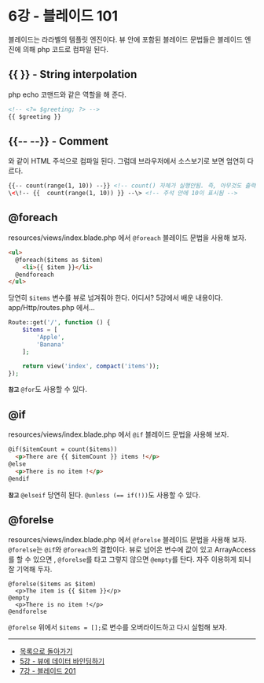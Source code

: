 # 6강 - 블레이드 101

블레이드는 라라벨의 템플릿 엔진이다. 뷰 안에 포함된 블레이드 문법들은 블레이드 엔진에 의해 php 코드로 컴파일 된다.

## {{ }} - String interpolation

php echo 코맨드와 같은 역할을 해 준다.

```html
<!-- <?= $greeting; ?> -->
{{ $greeting }}
```

## {{-- --}} - Comment

<!-- --> 와 같이 HTML 주석으로 컴파일 된다. 그럼데 브라우저에서 소스보기로 보면 엄연히 다르다.

```html
{{-- count(range(1, 10)) --}} <!-- count() 자체가 실행안됨. 즉, 아무것도 출력되지 않음 -->
\<\!-- {{  count(range(1, 10)) }} --\> <!-- 주석 안에 10이 표시됨 -->
```

## @foreach

resources/views/index.blade.php 에서 `@foreach` 블레이드 문법을 사용해 보자.

```html
<ul>
  @foreach($items as $item)
    <li>{{ $item }}</li>
  @endforeach
</ul>
```

당연히 `$items` 변수를 뷰로 넘겨줘야 한다. 어디서? 5강에서 배운 내용이다. app/Http/routes.php 에서...

```php
Route::get('/', function () {
    $items = [
        'Apple',
        'Banana'
    ];

    return view('index', compact('items'));
});
```

**`참고`** `@for`도 사용할 수 있다.

## @if

resources/views/index.blade.php 에서 `@if` 블레이드 문법을 사용해 보자.

```html
@if($itemCount = count($items))
  <p>There are {{ $itemCount }} items !</p>
@else
  <p>There is no item !</p>
@endif
```

**`참고`** `@elseif` 당연히 된다. `@unless (== if(!))`도 사용할 수 있다.

## @forelse

resources/views/index.blade.php 에서 `@forelse` 블레이드 문법을 사용해 보자. `@forelse`는 `@if`와 `@foreach`의 결합이다. 뷰로 넘어온 변수에 값이 있고 ArrayAccess를 할 수 있으면 , `@forelse`를 타고 그렇지 않으면 `@empty`를 탄다. 자주 이용하게 되니 잘 기억해 두자.
 
```
@forelse($items as $item)
  <p>The item is {{ $item }}</p>
@empty
  <p>There is no item !</p>
@endforelse
```

`@forelse` 위에서 `$items = [];`로 변수를 오버라이드하고 다시 실험해 보자.

<!--@start-->
---

- [목록으로 돌아가기](../readme.md)
- [5강 - 뷰에 데이터 바인딩하기](05-pass-data-to-view.md)
- [7강 - 블레이드 201](07-blade-201.md)
<!--@end-->
